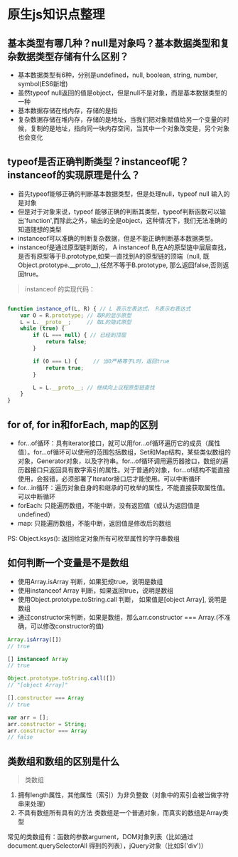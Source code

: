 # 原生js知识点整理

## 基本类型有哪几种？null是对象吗？基本数据类型和复杂数据类型存储有什么区别？

- 基本数据类型有6种，分别是undefined，null, boolean, string, number, symbol(ES6新增)
- 虽然typeof null返回的值是object，但是null不是对象，而是基本数据类型的一种
- 基本数据存储在栈内存，存储的是指
- 复杂数据存储在堆内存，存储的是地址，当我们把对象赋值给另一个变量的时候，复制的是地址，指向同一块内存空间，当其中一个对象改变是，另个对象也会变化

## typeof是否正确判断类型？instanceof呢？ instanceof的实现原理是什么？

- 首先typeof能够正确的判断基本数据类型，但是处理null，typeof null 输入的是对象
- 但是对于对象来说，typeof 能够正确的判断其类型，typeof判断函数可以输出'function',而除此之外，输出的全是object，这种情况下，我们无法准确的知道随想的类型
- instanceof可以准确的判断复杂数据，但是不能正确判断基本数据类型。
- instanceof是通过原型链判断的， A instanceof B,在A的原型链中层层查找，是否有原型等于B.prototype,如果一直找到A的原型链的顶端（null, 既Object.prototype.\_\_proto__),任然不等于B.prototype, 那么返回false,否则返回true。

> instanceof 的实现代码： 

```js

function instance_of(L, R) { // L 表示左表达式， R表示右表达式
    var O = R.prototype; // 取R的显示原型
    L = L.__proto__;     // 取L的隐式原型
    while (true) {
        if (L === null) { // 已经到顶层
            return false;
        }

        if (O === L) {     // 当O严格等于L时，返回true
            return true;
        }

        L = L.__proto__; // 继续向上议程原型链查找
    }
}

```

## for of, for in和forEach, map的区别

- for...of循环：具有iterator接口，就可以用for...of循环遍历它的成员（属性值）。for...of循环可以使用的范围包括数组，Set和Map结构，某些类似数组的对象，Generator对象，以及字符串。for...of循环调用遍历器接口，数组的遍历器接口只返回具有数字索引的属性。对于普通的对象，for...of结构不能直接使用，会报错，必须部署了Iterator接口后才能使用。可以中断循环
- for...in循环：遍历对象自身的和继承的可枚举的属性，不能直接获取属性值。可以中断循环
- forEach: 只能遍历数组，不能中断，没有返回值（或认为返回值是undefined）
- map: 只能遍历数组，不能中断，返回值是修改后的数组

PS: Object.ksys(): 返回给定对象所有可枚举属性的字符串数组

## 如何判断一个变量是不是数组

- 使用Array.isArray 判断，如果犯规true，说明是数组
- 使用instanceof Array 判断，如果返回true，说明是数组
- 使用Object.prototype.toString.call 判断， 如果值是[object Array], 说明是数组
- 通过constructor来判断，如果是数组，那么arr.constructor === Array.(不准确，可以修改constructor的值)

```js
Array.isArray([])
// true

[] instanceof Array
// true

Object.prototype.toString.call([])
// "[object Array]"

[].constructor === Array
// true

var arr = [];
arr.constructor = String;
arr.constructor === Array
// false

```

## 类数组和数组的区别是什么

> 类数组
1. 拥有length属性，其他属性（索引）为非负整数（对象中的索引会被当做字符串来处理）
2. 不具有数组所有具有的方法
类数组是一个普通对象，而真实的数组是Array类型

常见的类数组有：函数的参数argument，DOM对象列表（比如通过document.querySelectorAll 得到的列表），jQuery对象（比如$('div')）



